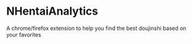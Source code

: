 # NHentaiAnalytics
A chrome/firefox extension to help you find the best doujinshi based on your favorites
